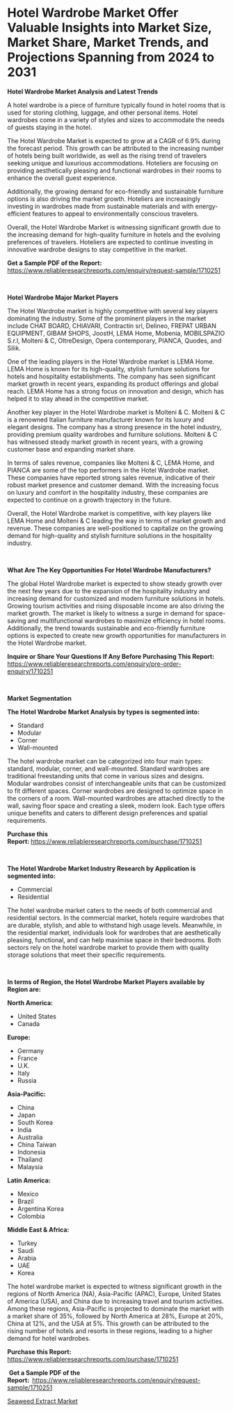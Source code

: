 <p><h1>Hotel Wardrobe Market Offer Valuable Insights into Market Size, Market Share, Market Trends, and Projections Spanning from 2024 to 2031</h1></p><p><strong>Hotel Wardrobe Market Analysis and Latest Trends</strong></p>
<p><p>A hotel wardrobe is a piece of furniture typically found in hotel rooms that is used for storing clothing, luggage, and other personal items. Hotel wardrobes come in a variety of styles and sizes to accommodate the needs of guests staying in the hotel.</p><p>The Hotel Wardrobe Market is expected to grow at a CAGR of 6.9% during the forecast period. This growth can be attributed to the increasing number of hotels being built worldwide, as well as the rising trend of travelers seeking unique and luxurious accommodations. Hoteliers are focusing on providing aesthetically pleasing and functional wardrobes in their rooms to enhance the overall guest experience.</p><p>Additionally, the growing demand for eco-friendly and sustainable furniture options is also driving the market growth. Hoteliers are increasingly investing in wardrobes made from sustainable materials and with energy-efficient features to appeal to environmentally conscious travelers.</p><p>Overall, the Hotel Wardrobe Market is witnessing significant growth due to the increasing demand for high-quality furniture in hotels and the evolving preferences of travelers. Hoteliers are expected to continue investing in innovative wardrobe designs to stay competitive in the market.</p></p>
<p><strong>Get a Sample PDF of the Report:&nbsp;</strong> <a href="https://www.reliableresearchreports.com/enquiry/request-sample/1710251">https://www.reliableresearchreports.com/enquiry/request-sample/1710251</a></p>
<p>&nbsp;</p>
<p><strong>Hotel Wardrobe Major Market Players</strong></p>
<p><p>The Hotel Wardrobe market is highly competitive with several key players dominating the industry. Some of the prominent players in the market include CHAT BOARD, CHIAVARI, Contractin srl, Delineo, FREPAT URBAN EQUIPMENT, GIBAM SHOPS, JoostH, LEMA Home, Mobenia, MOBILSPAZIO S.r.l, Molteni & C, OltreDesign, Opera contemporary, PIANCA, Quodes, and Silik.</p><p>One of the leading players in the Hotel Wardrobe market is LEMA Home. LEMA Home is known for its high-quality, stylish furniture solutions for hotels and hospitality establishments. The company has seen significant market growth in recent years, expanding its product offerings and global reach. LEMA Home has a strong focus on innovation and design, which has helped it to stay ahead in the competitive market.</p><p>Another key player in the Hotel Wardrobe market is Molteni & C. Molteni & C is a renowned Italian furniture manufacturer known for its luxury and elegant designs. The company has a strong presence in the hotel industry, providing premium quality wardrobes and furniture solutions. Molteni & C has witnessed steady market growth in recent years, with a growing customer base and expanding market share.</p><p>In terms of sales revenue, companies like Molteni & C, LEMA Home, and PIANCA are some of the top performers in the Hotel Wardrobe market. These companies have reported strong sales revenue, indicative of their robust market presence and customer demand. With the increasing focus on luxury and comfort in the hospitality industry, these companies are expected to continue on a growth trajectory in the future.</p><p>Overall, the Hotel Wardrobe market is competitive, with key players like LEMA Home and Molteni & C leading the way in terms of market growth and revenue. These companies are well-positioned to capitalize on the growing demand for high-quality and stylish furniture solutions in the hospitality industry.</p></p>
<p>&nbsp;</p>
<p><strong>What Are The Key Opportunities For Hotel Wardrobe Manufacturers?</strong></p>
<p><p>The global Hotel Wardrobe market is expected to show steady growth over the next few years due to the expansion of the hospitality industry and increasing demand for customized and modern furniture solutions in hotels. Growing tourism activities and rising disposable income are also driving the market growth. The market is likely to witness a surge in demand for space-saving and multifunctional wardrobes to maximize efficiency in hotel rooms. Additionally, the trend towards sustainable and eco-friendly furniture options is expected to create new growth opportunities for manufacturers in the Hotel Wardrobe market.</p></p>
<p><strong>Inquire or Share Your Questions If Any Before Purchasing This Report:</strong> <a href="https://www.reliableresearchreports.com/enquiry/pre-order-enquiry/1710251">https://www.reliableresearchreports.com/enquiry/pre-order-enquiry/1710251</a></p>
<p>&nbsp;</p>
<p><strong>Market Segmentation</strong></p>
<p><strong>The Hotel Wardrobe Market Analysis by types is segmented into:</strong></p>
<p><ul><li>Standard</li><li>Modular</li><li>Corner</li><li>Wall-mounted</li></ul></p>
<p><p>The hotel wardrobe market can be categorized into four main types: standard, modular, corner, and wall-mounted. Standard wardrobes are traditional freestanding units that come in various sizes and designs. Modular wardrobes consist of interchangeable units that can be customized to fit different spaces. Corner wardrobes are designed to optimize space in the corners of a room. Wall-mounted wardrobes are attached directly to the wall, saving floor space and creating a sleek, modern look. Each type offers unique benefits and caters to different design preferences and spatial requirements.</p></p>
<p><strong>Purchase this Report:&nbsp;</strong><a href="https://www.reliableresearchreports.com/purchase/1710251">https://www.reliableresearchreports.com/purchase/1710251</a></p>
<p>&nbsp;</p>
<p><strong>The Hotel Wardrobe Market Industry Research by Application is segmented into:</strong></p>
<p><ul><li>Commercial</li><li>Residential</li></ul></p>
<p><p>The hotel wardrobe market caters to the needs of both commercial and residential sectors. In the commercial market, hotels require wardrobes that are durable, stylish, and able to withstand high usage levels. Meanwhile, in the residential market, individuals look for wardrobes that are aesthetically pleasing, functional, and can help maximise space in their bedrooms. Both sectors rely on the hotel wardrobe market to provide them with quality storage solutions that meet their specific requirements.</p></p>
<p>&nbsp;</p>
<p><strong>In terms of Region, the Hotel Wardrobe Market Players available by Region are:</strong></p>
<p>
    <p> <strong> North America: </strong>
        <ul>
            <li>United States</li>
            <li>Canada</li>
        </ul>
        </p> 
    <p> <strong> Europe: </strong>
        <ul>
            <li>Germany</li>
            <li>France</li>
            <li>U.K.</li>
            <li>Italy</li>
            <li>Russia</li>
        </ul>
        </p> 
    <p> <strong> Asia-Pacific: </strong>
        <ul>
            <li>China</li>
            <li>Japan</li>
            <li>South Korea</li>
            <li>India</li>
            <li>Australia</li>
            <li>China Taiwan</li>
            <li>Indonesia</li>
            <li>Thailand</li>
            <li>Malaysia</li>
        </ul>
        </p> 
    <p> <strong> Latin America: </strong>
        <ul>
            <li>Mexico</li>
            <li>Brazil</li>
            <li>Argentina Korea</li>
            <li>Colombia</li>
        </ul>
        </p> 
    <p> <strong> Middle East & Africa: </strong>
        <ul>
            <li>Turkey</li>
            <li>Saudi</li>
            <li>Arabia</li>
            <li>UAE</li>
            <li>Korea</li>
        </ul>
    </p>
    </p>
<p><p>The hotel wardrobe market is expected to witness significant growth in the regions of North America (NA), Asia-Pacific (APAC), Europe, United States of America (USA), and China due to increasing travel and tourism activities. Among these regions, Asia-Pacific is projected to dominate the market with a market share of 35%, followed by North America at 28%, Europe at 20%, China at 12%, and the USA at 5%. This growth can be attributed to the rising number of hotels and resorts in these regions, leading to a higher demand for hotel wardrobes.</p></p>
<p><strong>Purchase this Report: </strong><a href="https://www.reliableresearchreports.com/purchase/1710251">https://www.reliableresearchreports.com/purchase/1710251</a></p>
<p>&nbsp;<strong>Get a Sample PDF of the Report:&nbsp;&nbsp;</strong><a href="https://www.reliableresearchreports.com/enquiry/request-sample/1710251">https://www.reliableresearchreports.com/enquiry/request-sample/1710251</a></p>
<p><strong></strong></p>
<p><p><a href="https://github.com/biheemgalvinlouises6hokrh3h/Market-Research-Report-List-1/blob/main/seaweed-extract-market.md">Seaweed Extract Market</a></p></p>